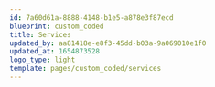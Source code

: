 ```yaml
---
id: 7a60d61a-8888-4148-b1e5-a878e3f87ecd
blueprint: custom_coded
title: Services
updated_by: aa81418e-e8f3-45dd-b03a-9a069010e1f0
updated_at: 1654873528
logo_type: light
template: pages/custom_coded/services
---
```

